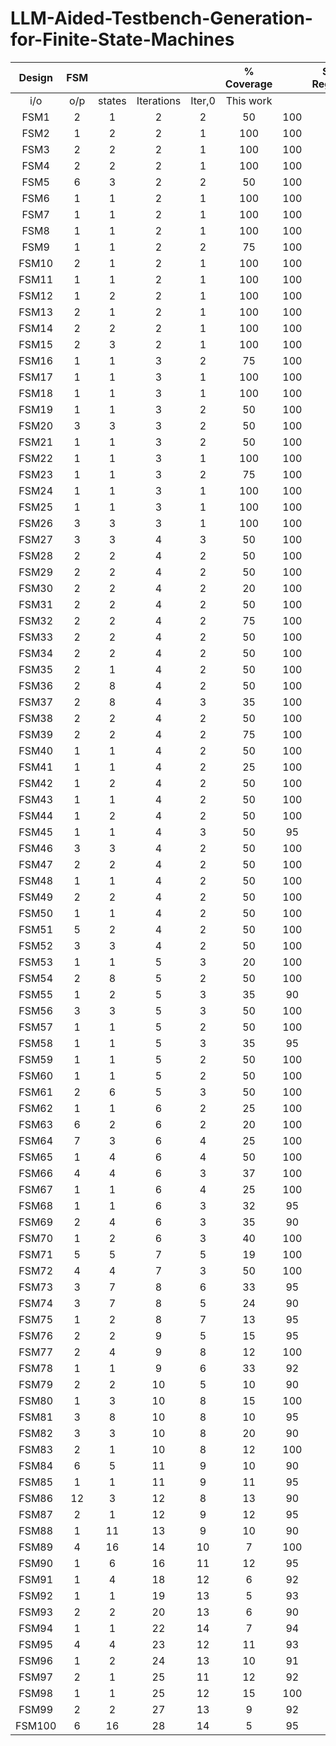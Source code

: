 # LLM-Aided-Testbench-Generation-for-Finite-State-Machines


**Design**|**FSM**| | | |**% Coverage**| |**State Registers**|**I/O pairs**|**Fuzzing**
:-----:|:-----:|:-----:|:-----:|:-----:|:-----:|:-----:|:-----:|:-----:|:-----:
 |i/o|o/p|states|Iterations|Iter,0|This work| | | 
FSM1|2|1|2|2|50|100|5|11|13
FSM2|1|2|2|1|100|100|4|12|8
FSM3|2|2|2|1|100|100|6|14|16
FSM4|2|2|2|1|100|100|6|13|15
FSM5|6|3|2|2|50|100|8|13|21
FSM6|1|1|2|1|100|100|8|13|9
FSM7|1|1|2|1|100|100|6|14|17
FSM8|1|1|2|1|100|100|5|16|18
FSM9|1|1|2|2|75|100|5|8|11
FSM10|2|1|2|1|100|100|4|10|7
FSM11|1|1|2|1|100|100|4|6|11
FSM12|1|2|2|1|100|100|3|7|10
FSM13|2|1|2|1|100|100|6|9|26
FSM14|2|2|2|1|100|100|8|15|12
FSM15|2|3|2|1|100|100|8|13|18
FSM16|1|1|3|2|75|100|12|18|23
FSM17|1|1|3|1|100|100|5|12|16
FSM18|1|1|3|1|100|100|2|5|6
FSM19|1|1|3|2|50|100|7|15|23
FSM20|3|3|3|2|50|100|6|11|9
FSM21|1|1|3|2|50|100|6|10|9
FSM22|1|1|3|1|100|100|8|13|19
FSM23|1|1|3|2|75|100|13|21|11
FSM24|1|1|3|1|100|100|11|23|18
FSM25|1|1|3|1|100|100|9|7|14
FSM26|3|3|3|1|100|100|10|8|14
FSM27|3|3|4|3|50|100|15|19|16
FSM28|2|2|4|2|50|100|14|21|18
FSM29|2|2|4|2|50|100|18|29|37
FSM30|2|2|4|2|20|100|19|21|26
FSM31|2|2|4|2|50|100|20|28|35
FSM32|2|2|4|2|75|100|15|19|23
FSM33|2|2|4|2|50|100|16|23|33
FSM34|2|2|4|2|50|100|18|28|27
FSM35|2|1|4|2|50|100|14|8|10
FSM36|2|8|4|2|50|100|11|10|16
FSM37|2|8|4|3|35|100|15|26|31
FSM38|2|2|4|2|50|100|6|11|18
FSM39|2|2|4|2|75|100|6|13|21
FSM40|1|1|4|2|50|100|8|7|12
FSM41|1|1|4|2|25|100|6|8|17
FSM42|1|2|4|2|50|100|13|12|14
FSM43|1|1|4|2|50|100|15|19|23
FSM44|1|2|4|2|50|100|16|14|21
FSM45|1|1|4|3|50|95|12|19|25
FSM46|3|3|4|2|50|100|16|28|34
FSM47|2|2|4|2|50|100|15|21|24
FSM48|1|1|4|2|50|100|14|12|22
FSM49|2|2|4|2|50|100|19|11|24
FSM50|1|1|4|2|50|100|10|15|28
FSM51|5|2|4|2|50|100|19|15|25
FSM52|3|3|4|2|50|100|16|29|46
FSM53|1|1|5|3|20|100|14|19|23
FSM54|2|8|5|2|50|100|5|9|15
FSM55|1|2|5|3|35|90|18|24|29
FSM56|3|3|5|3|50|100|19|29|46
FSM57|1|1|5|2|50|100|18|13|22
FSM58|1|1|5|3|35|95|17|9|23
FSM59|1|1|5|2|50|100|16|23|40
FSM60|1|1|5|2|50|100|27|24|42
FSM61|2|6|5|3|50|100|26|35|44
FSM62|1|1|6|2|25|100|17|13|11
FSM63|6|2|6|2|20|100|19|25|23
FSM64|7|3|6|4|25|100|18|24|23
FSM65|1|4|6|4|50|100|16|28|37
FSM66|4|4|6|3|37|100|20|15|16
FSM67|1|1|6|4|25|100|17|11|28
FSM68|1|1|6|3|32|95|27|16|34
FSM69|2|4|6|3|35|90|29|48|56
FSM70|1|2|6|3|40|100|33|44|64
FSM71|5|5|7|5|19|100|26|22|44
FSM72|4|4|7|3|50|100|21|12|17
FSM73|3|7|8|6|33|95|25|23|35
FSM74|3|7|8|5|24|90|31|46|57
FSM75|1|2|8|7|13|95|23|43|52
FSM76|2|2|9|5|15|95|28|37|31
FSM77|2|4|9|8|12|100|29|39|59
FSM78|1|1|9|6|33|92|41|38|66
FSM79|2|2|10|5|10|90|21|17|19
FSM80|1|3|10|8|15|100|36|34|61
FSM81|3|8|10|8|10|95|37|49|46
FSM82|3|3|10|8|20|90|35|30|51
FSM83|2|1|10|8|12|100|42|59|89
FSM84|6|5|11|9|10|90|31|42|68
FSM85|1|1|11|9|11|95|39|56|77
FSM86|12|3|12|8|13|90|38|51|42
FSM87|2|1|12|9|12|95|37|31|51
FSM88|1|11|13|9|10|90|43|56|62
FSM89|4|16|14|10|7|100|41|36|33
FSM90|1|6|16|11|12|95|57|68|55
FSM91|1|4|18|12|6|92|64|79|91
FSM92|1|1|19|13|5|93|73|85|107
FSM93|2|2|20|13|6|90|71|81|97
FSM94|1|1|22|14|7|94|68|74|88
FSM95|4|4|23|12|11|93|82|94|113
FSM96|1|2|24|13|10|91|98|95|134
FSM97|2|1|25|11|12|92|92|109|129
FSM98|1|1|25|12|15|100|115|127|148
FSM99|2|2|27|13|9|92|136|158|172
FSM100|6|16|28|14|5|95|158|193|181
